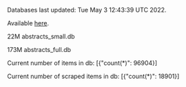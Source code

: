 Databases last updated: Tue May  3 12:43:39 UTC 2022. 

Available [here](https://github.com/cbeauhilton/ash-db/releases).


22M	abstracts_small.db

173M	abstracts_full.db

Current number of items in db:
[{"count(*)": 96904}]

Current number of scraped items in db:
[{"count(*)": 18901}]
